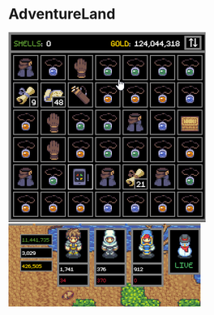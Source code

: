 # AdventureLand
![Inventory Sorter](https://github.com/Archalias/AdventureLand/blob/master/Images/InventorySort.gif)
![Party Overlay](https://github.com/Archalias/AdventureLand/blob/master/Images/partyStats.gif)